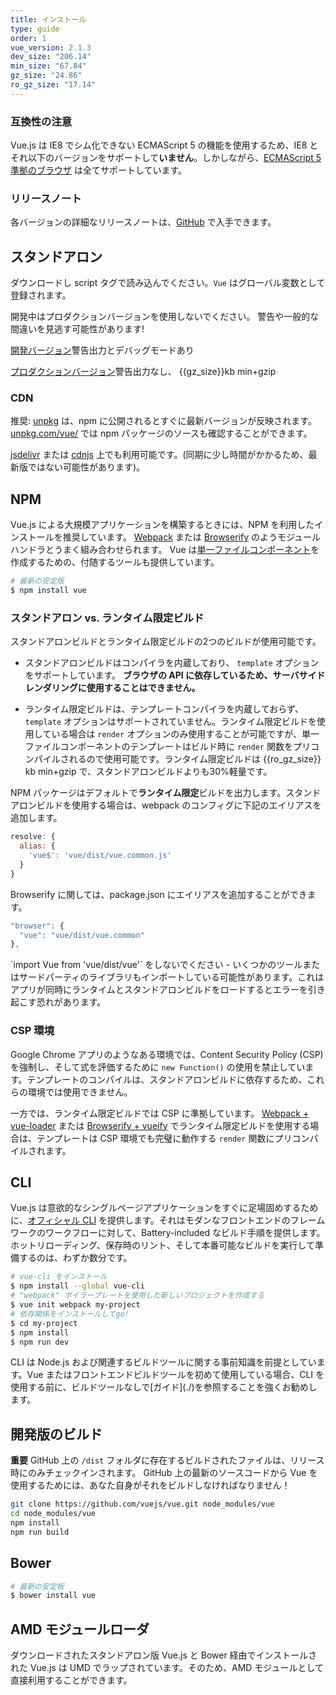 ```yaml
---
title: インストール
type: guide
order: 1
vue_version: 2.1.3
dev_size: "206.14"
min_size: "67.84"
gz_size: "24.86"
ro_gz_size: "17.14"
---
```


### 互換性の注意

Vue.js は IE8 でシム化できない ECMAScript 5 の機能を使用するため、IE8 とそれ以下のバージョンをサポートして**いません**。しかしながら、[ECMAScript 5 準拠のブラウザ](http://caniuse.com/#feat=es5) は全てサポートしています。

### リリースノート

各バージョンの詳細なリリースノートは、[GitHub](https://github.com/vuejs/vue/releases) で入手できます。

## スタンドアロン

ダウンロードし script タグで読み込んでください。`Vue` はグローバル変数として登録されます。

<p class="tip">開発中はプロダクションバージョンを使用しないでください。 警告や一般的な間違いを見逃す可能性があります!</p>

<div id="downloads">
<a class="button" href="/js/vue.js" download>開発バージョン</a><span class="light info">警告出力とデバッグモードあり </span>

<a class="button" href="/js/vue.min.js" download>プロダクションバージョン</a><span class="light info">警告出力なし、 {{gz_size}}kb min+gzip</span>
</div>

### CDN

推奨: [unpkg](https://unpkg.com/vue/dist/vue.min.js) は、npm に公開されるとすぐに最新バージョンが反映されます。[unpkg.com/vue/](https://unpkg.com/vue/) では npm パッケージのソースも確認することができます。

[jsdelivr](https://cdn.jsdelivr.net/vue/{{vue_version}}/vue.min.js) または [cdnjs](https://cdnjs.cloudflare.com/ajax/libs/vue/{{vue_version}}/vue.min.js) 上でも利用可能です。(同期に少し時間がかかるため、最新版ではない可能性があります)。

## NPM

Vue.js による大規模アプリケーションを構築するときには、NPM を利用したインストールを推奨しています。 [Webpack](http://webpack.github.io/) または [Browserify](http://browserify.org/) のようモジュールハンドラとうまく組み合わせられます。 Vue は[単一ファイルコンポーネント](single-file-components.html)を作成するための、付随するツールも提供しています。

``` bash
# 最新の安定版
$ npm install vue
```

### スタンドアロン vs. ランタイム限定ビルド

スタンドアロンビルドとランタイム限定ビルドの2つのビルドが使用可能です。

- スタンドアロンビルドはコンパイラを内蔵しており、 `template` オプションをサポートしています。 **ブラウザの API に依存しているため、サーバサイドレンダリングに使用することはできません。**

- ランタイム限定ビルドは、テンプレートコンパイラを内蔵しておらず、 `template` オプションはサポートされていません。ランタイム限定ビルドを使用している場合は `render` オプションのみ使用することが可能ですが、単一ファイルコンポーネントのテンプレートはビルド時に `render` 関数をプリコンパイルされるので使用可能です。ランタイム限定ビルドは {{ro_gz_size}} kb min+gzip で、スタンドアロンビルドよりも30%軽量です。

NPM パッケージはデフォルトで**ランタイム限定**ビルドを出力します。スタンドアロンビルドを使用する場合は、webpack のコンフィグに下記のエイリアスを追加します。

``` js
resolve: {
  alias: {
    'vue$': 'vue/dist/vue.common.js'
  }
}
```

Browserify に関しては、package.json にエイリアスを追加することができます。

``` js
"browser": {
  "vue": "vue/dist/vue.common"
},
```

<p class="tip">`import Vue from 'vue/dist/vue'` をしないでください - いくつかのツールまたはサードパーティのライブラリもインポートしている可能性があります。これはアプリが同時にランタイムとスタンドアロンビルドをロードするとエラーを引き起こす恐れがあります。</p>

### CSP 環境

Google Chrome アプリのようなある環境では、Content Security Policy (CSP) を強制し、そして式を評価するために `new Function()` の使用を禁止しています。テンプレートのコンパイルは、スタンドアロンビルドに依存するため、これらの環境では使用できません。

一方では、ランタイム限定ビルドでは CSP に準拠しています。 [Webpack + vue-loader](https://github.com/vuejs-templates/webpack-simple) または [Browserify + vueify](https://github.com/vuejs-templates/browserify-simple) でランタイム限定ビルドを使用する場合は、テンプレートは CSP 環境でも完璧に動作する `render` 関数にプリコンパイルされます。

## CLI

Vue.js は意欲的なシングルページアプリケーションをすぐに足場固めするために、[オフィシャル CLI](https://github.com/vuejs/vue-cli) を提供します。それはモダンなフロントエンドのフレームワークのワークフローに対して、Battery-included なビルド手順を提供します。ホットリローディング、保存時のリント、そして本番可能なビルドを実行して準備するのは、わずか数分です。

``` bash
# vue-cli をインストール
$ npm install --global vue-cli
# "webpack" ボイラープレートを使用した新しいプロジェクトを作成する
$ vue init webpack my-project
# 依存関係をインストールしてgo!
$ cd my-project
$ npm install
$ npm run dev
```

<p class="tip">CLI は Node.js および関連するビルドツールに関する事前知識を前提としています。Vue またはフロントエンドビルドツールを初めて使用している場合、CLI を使用する前に、ビルドツールなしで[ガイド](./)を参照することを強くお勧めします。</p>

## 開発版のビルド

**重要** GitHub 上の `/dist` フォルダに存在するビルドされたファイルは、リリース時にのみチェックインされます。 GitHub 上の最新のソースコードから Vue を使用するためには、あなた自身がそれをビルドしなければなりません！

``` bash
git clone https://github.com/vuejs/vue.git node_modules/vue
cd node_modules/vue
npm install
npm run build
```

## Bower

``` bash
# 最新の安定板
$ bower install vue
```

## AMD モジュールローダ

ダウンロードされたスタンドアロン版 Vue.js と Bower 経由でインストールされた Vue.js は UMD でラップされています。そのため、AMD モジュールとして直接利用することができます。
